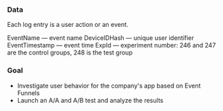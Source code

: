 
###  Data
Each log entry is a user action or an event.

EventName — event name
DeviceIDHash — unique user identifier
EventTimestamp — event time
ExpId — experiment number: 246 and 247 are the control groups, 248 is the test group

### Goal
- Investigate user behavior for the company's app based on Event Funnels
- Launch an A/A and  A/B test and analyze the results
